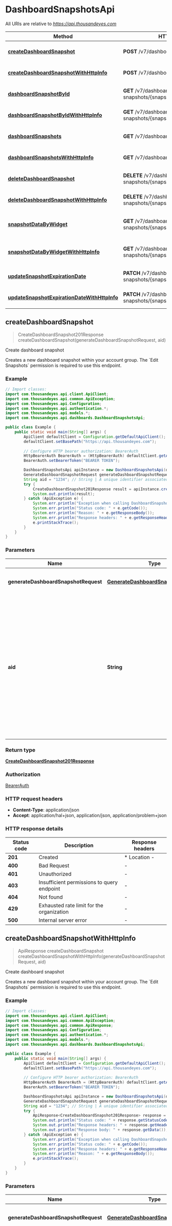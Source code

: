 # DashboardSnapshotsApi

All URIs are relative to *https://api.thousandeyes.com*

| Method | HTTP request | Description |
|------------- | ------------- | -------------|
| [**createDashboardSnapshot**](DashboardSnapshotsApi.md#createDashboardSnapshot) | **POST** /v7/dashboard-snapshots | Create dashboard snapshot |
| [**createDashboardSnapshotWithHttpInfo**](DashboardSnapshotsApi.md#createDashboardSnapshotWithHttpInfo) | **POST** /v7/dashboard-snapshots | Create dashboard snapshot |
| [**dashboardSnapshotById**](DashboardSnapshotsApi.md#dashboardSnapshotById) | **GET** /v7/dashboard-snapshots/{snapshotId} | Retrieve dashboard snapshot |
| [**dashboardSnapshotByIdWithHttpInfo**](DashboardSnapshotsApi.md#dashboardSnapshotByIdWithHttpInfo) | **GET** /v7/dashboard-snapshots/{snapshotId} | Retrieve dashboard snapshot |
| [**dashboardSnapshots**](DashboardSnapshotsApi.md#dashboardSnapshots) | **GET** /v7/dashboard-snapshots | List dashboard snapshots |
| [**dashboardSnapshotsWithHttpInfo**](DashboardSnapshotsApi.md#dashboardSnapshotsWithHttpInfo) | **GET** /v7/dashboard-snapshots | List dashboard snapshots |
| [**deleteDashboardSnapshot**](DashboardSnapshotsApi.md#deleteDashboardSnapshot) | **DELETE** /v7/dashboard-snapshots/{snapshotId} | Delete dashboard snapshot |
| [**deleteDashboardSnapshotWithHttpInfo**](DashboardSnapshotsApi.md#deleteDashboardSnapshotWithHttpInfo) | **DELETE** /v7/dashboard-snapshots/{snapshotId} | Delete dashboard snapshot |
| [**snapshotDataByWidget**](DashboardSnapshotsApi.md#snapshotDataByWidget) | **GET** /v7/dashboard-snapshots/{snapshotId}/widgets/{widgetId} | Retrieve dashboard snapshot data |
| [**snapshotDataByWidgetWithHttpInfo**](DashboardSnapshotsApi.md#snapshotDataByWidgetWithHttpInfo) | **GET** /v7/dashboard-snapshots/{snapshotId}/widgets/{widgetId} | Retrieve dashboard snapshot data |
| [**updateSnapshotExpirationDate**](DashboardSnapshotsApi.md#updateSnapshotExpirationDate) | **PATCH** /v7/dashboard-snapshots/{snapshotId} | Update snapshot expiration |
| [**updateSnapshotExpirationDateWithHttpInfo**](DashboardSnapshotsApi.md#updateSnapshotExpirationDateWithHttpInfo) | **PATCH** /v7/dashboard-snapshots/{snapshotId} | Update snapshot expiration |



## createDashboardSnapshot

> CreateDashboardSnapshot201Response createDashboardSnapshot(generateDashboardSnapshotRequest, aid)

Create dashboard snapshot

Creates a new dashboard snapshot within your account group. The &#x60;Edit Snapshots&#x60; permission is required to use this endpoint. 

### Example

```java
// Import classes:
import com.thousandeyes.api.client.ApiClient;
import com.thousandeyes.api.common.ApiException;
import com.thousandeyes.api.Configuration;
import com.thousandeyes.api.authentication.*;
import com.thousandeyes.api.models.*;
import com.thousandeyes.api.dashboards.DashboardSnapshotsApi;

public class Example {
    public static void main(String[] args) {
        ApiClient defaultClient = Configuration.getDefaultApiClient();
        defaultClient.setBasePath("https://api.thousandeyes.com");
        
        // Configure HTTP bearer authorization: BearerAuth
        HttpBearerAuth BearerAuth = (HttpBearerAuth) defaultClient.getAuthentication("BearerAuth");
        BearerAuth.setBearerToken("BEARER TOKEN");

        DashboardSnapshotsApi apiInstance = new DashboardSnapshotsApi(defaultClient);
        GenerateDashboardSnapshotRequest generateDashboardSnapshotRequest = new GenerateDashboardSnapshotRequest(); // GenerateDashboardSnapshotRequest | Request body schema to create a dashboard snapshot.
        String aid = "1234"; // String | A unique identifier associated with your account group. You can retrieve your `AccountGroupId` from the `/account-groups` endpoint. Note that you must be assigned to the target account group. Specifying this parameter without being assigned to the target account group will result in an error response.
        try {
            CreateDashboardSnapshot201Response result = apiInstance.createDashboardSnapshot(generateDashboardSnapshotRequest, aid);
            System.out.println(result);
        } catch (ApiException e) {
            System.err.println("Exception when calling DashboardSnapshotsApi#createDashboardSnapshot");
            System.err.println("Status code: " + e.getCode());
            System.err.println("Reason: " + e.getResponseBody());
            System.err.println("Response headers: " + e.getResponseHeaders());
            e.printStackTrace();
        }
    }
}
```

### Parameters


| Name | Type | Description  | Notes |
|------------- | ------------- | ------------- | -------------|
| **generateDashboardSnapshotRequest** | [**GenerateDashboardSnapshotRequest**](GenerateDashboardSnapshotRequest.md)| Request body schema to create a dashboard snapshot. | |
| **aid** | **String**| A unique identifier associated with your account group. You can retrieve your &#x60;AccountGroupId&#x60; from the &#x60;/account-groups&#x60; endpoint. Note that you must be assigned to the target account group. Specifying this parameter without being assigned to the target account group will result in an error response. | [optional] |

### Return type

[**CreateDashboardSnapshot201Response**](CreateDashboardSnapshot201Response.md)


### Authorization

[BearerAuth](../README.md#BearerAuth)

### HTTP request headers

- **Content-Type**: application/json
- **Accept**: application/hal+json, application/json, application/problem+json

### HTTP response details
| Status code | Description | Response headers |
|-------------|-------------|------------------|
| **201** | Created |  * Location -  <br>  |
| **400** | Bad Request |  -  |
| **401** | Unauthorized |  -  |
| **403** | Insufficient permissions to query endpoint |  -  |
| **404** | Not found |  -  |
| **429** | Exhausted rate limit for the organization |  -  |
| **500** | Internal server error |  -  |

## createDashboardSnapshotWithHttpInfo

> ApiResponse<CreateDashboardSnapshot201Response> createDashboardSnapshot createDashboardSnapshotWithHttpInfo(generateDashboardSnapshotRequest, aid)

Create dashboard snapshot

Creates a new dashboard snapshot within your account group. The &#x60;Edit Snapshots&#x60; permission is required to use this endpoint. 

### Example

```java
// Import classes:
import com.thousandeyes.api.client.ApiClient;
import com.thousandeyes.api.common.ApiException;
import com.thousandeyes.api.common.ApiResponse;
import com.thousandeyes.api.Configuration;
import com.thousandeyes.api.authentication.*;
import com.thousandeyes.api.models.*;
import com.thousandeyes.api.dashboards.DashboardSnapshotsApi;

public class Example {
    public static void main(String[] args) {
        ApiClient defaultClient = Configuration.getDefaultApiClient();
        defaultClient.setBasePath("https://api.thousandeyes.com");
        
        // Configure HTTP bearer authorization: BearerAuth
        HttpBearerAuth BearerAuth = (HttpBearerAuth) defaultClient.getAuthentication("BearerAuth");
        BearerAuth.setBearerToken("BEARER TOKEN");

        DashboardSnapshotsApi apiInstance = new DashboardSnapshotsApi(defaultClient);
        GenerateDashboardSnapshotRequest generateDashboardSnapshotRequest = new GenerateDashboardSnapshotRequest(); // GenerateDashboardSnapshotRequest | Request body schema to create a dashboard snapshot.
        String aid = "1234"; // String | A unique identifier associated with your account group. You can retrieve your `AccountGroupId` from the `/account-groups` endpoint. Note that you must be assigned to the target account group. Specifying this parameter without being assigned to the target account group will result in an error response.
        try {
            ApiResponse<CreateDashboardSnapshot201Response> response = apiInstance.createDashboardSnapshotWithHttpInfo(generateDashboardSnapshotRequest, aid);
            System.out.println("Status code: " + response.getStatusCode());
            System.out.println("Response headers: " + response.getHeaders());
            System.out.println("Response body: " + response.getData());
        } catch (ApiException e) {
            System.err.println("Exception when calling DashboardSnapshotsApi#createDashboardSnapshot");
            System.err.println("Status code: " + e.getCode());
            System.err.println("Response headers: " + e.getResponseHeaders());
            System.err.println("Reason: " + e.getResponseBody());
            e.printStackTrace();
        }
    }
}
```

### Parameters


| Name | Type | Description  | Notes |
|------------- | ------------- | ------------- | -------------|
| **generateDashboardSnapshotRequest** | [**GenerateDashboardSnapshotRequest**](GenerateDashboardSnapshotRequest.md)| Request body schema to create a dashboard snapshot. | |
| **aid** | **String**| A unique identifier associated with your account group. You can retrieve your &#x60;AccountGroupId&#x60; from the &#x60;/account-groups&#x60; endpoint. Note that you must be assigned to the target account group. Specifying this parameter without being assigned to the target account group will result in an error response. | [optional] |

### Return type

ApiResponse<[**CreateDashboardSnapshot201Response**](CreateDashboardSnapshot201Response.md)>


### Authorization

[BearerAuth](../README.md#BearerAuth)

### HTTP request headers

- **Content-Type**: application/json
- **Accept**: application/hal+json, application/json, application/problem+json

### HTTP response details
| Status code | Description | Response headers |
|-------------|-------------|------------------|
| **201** | Created |  * Location -  <br>  |
| **400** | Bad Request |  -  |
| **401** | Unauthorized |  -  |
| **403** | Insufficient permissions to query endpoint |  -  |
| **404** | Not found |  -  |
| **429** | Exhausted rate limit for the organization |  -  |
| **500** | Internal server error |  -  |


## dashboardSnapshotById

> ApiDashboardSnapshot dashboardSnapshotById(snapshotId, aid)

Retrieve dashboard snapshot

This endpoint returns a list of widgets configured in dashboard snapshot configured in ThousandEyes. Seed this endpoint with a snapshotId found from the /dashboard-snapshots endpoint. This endpoint requires the &#x60;View Snapshots&#x60; permission be assigned to the role of the user accessing this endpoint. Returns a list of widgets configured within a dashboard snapshot. Use the &#x60;snapshotId&#x60; obtained from the &#x60;/dashboard-snapshots&#x60; endpoint. The &#x60;View Snapshots&#x60; permission is required to use this endpoint.\&quot;

### Example

```java
// Import classes:
import com.thousandeyes.api.client.ApiClient;
import com.thousandeyes.api.common.ApiException;
import com.thousandeyes.api.Configuration;
import com.thousandeyes.api.authentication.*;
import com.thousandeyes.api.models.*;
import com.thousandeyes.api.dashboards.DashboardSnapshotsApi;

public class Example {
    public static void main(String[] args) {
        ApiClient defaultClient = Configuration.getDefaultApiClient();
        defaultClient.setBasePath("https://api.thousandeyes.com");
        
        // Configure HTTP bearer authorization: BearerAuth
        HttpBearerAuth BearerAuth = (HttpBearerAuth) defaultClient.getAuthentication("BearerAuth");
        BearerAuth.setBearerToken("BEARER TOKEN");

        DashboardSnapshotsApi apiInstance = new DashboardSnapshotsApi(defaultClient);
        String snapshotId = "d28bb71f-5a47-4783-8f12-d4b115e61b0c"; // String | A Identifier for a dashboard snapshot which can be obtained from the `/dashboards-snapshots` endpoint.
        String aid = "1234"; // String | A unique identifier associated with your account group. You can retrieve your `AccountGroupId` from the `/account-groups` endpoint. Note that you must be assigned to the target account group. Specifying this parameter without being assigned to the target account group will result in an error response.
        try {
            ApiDashboardSnapshot result = apiInstance.dashboardSnapshotById(snapshotId, aid);
            System.out.println(result);
        } catch (ApiException e) {
            System.err.println("Exception when calling DashboardSnapshotsApi#dashboardSnapshotById");
            System.err.println("Status code: " + e.getCode());
            System.err.println("Reason: " + e.getResponseBody());
            System.err.println("Response headers: " + e.getResponseHeaders());
            e.printStackTrace();
        }
    }
}
```

### Parameters


| Name | Type | Description  | Notes |
|------------- | ------------- | ------------- | -------------|
| **snapshotId** | **String**| A Identifier for a dashboard snapshot which can be obtained from the &#x60;/dashboards-snapshots&#x60; endpoint. | |
| **aid** | **String**| A unique identifier associated with your account group. You can retrieve your &#x60;AccountGroupId&#x60; from the &#x60;/account-groups&#x60; endpoint. Note that you must be assigned to the target account group. Specifying this parameter without being assigned to the target account group will result in an error response. | [optional] |

### Return type

[**ApiDashboardSnapshot**](ApiDashboardSnapshot.md)


### Authorization

[BearerAuth](../README.md#BearerAuth)

### HTTP request headers

- **Content-Type**: Not defined
- **Accept**: application/hal+json, application/json, application/problem+json

### HTTP response details
| Status code | Description | Response headers |
|-------------|-------------|------------------|
| **200** | OK |  -  |
| **400** | Bad Request |  -  |
| **401** | Unauthorized |  -  |
| **403** | Insufficient permissions to query endpoint |  -  |
| **404** | Not found |  -  |
| **429** | Exhausted rate limit for the organization |  -  |
| **500** | Internal server error |  -  |

## dashboardSnapshotByIdWithHttpInfo

> ApiResponse<ApiDashboardSnapshot> dashboardSnapshotById dashboardSnapshotByIdWithHttpInfo(snapshotId, aid)

Retrieve dashboard snapshot

This endpoint returns a list of widgets configured in dashboard snapshot configured in ThousandEyes. Seed this endpoint with a snapshotId found from the /dashboard-snapshots endpoint. This endpoint requires the &#x60;View Snapshots&#x60; permission be assigned to the role of the user accessing this endpoint. Returns a list of widgets configured within a dashboard snapshot. Use the &#x60;snapshotId&#x60; obtained from the &#x60;/dashboard-snapshots&#x60; endpoint. The &#x60;View Snapshots&#x60; permission is required to use this endpoint.\&quot;

### Example

```java
// Import classes:
import com.thousandeyes.api.client.ApiClient;
import com.thousandeyes.api.common.ApiException;
import com.thousandeyes.api.common.ApiResponse;
import com.thousandeyes.api.Configuration;
import com.thousandeyes.api.authentication.*;
import com.thousandeyes.api.models.*;
import com.thousandeyes.api.dashboards.DashboardSnapshotsApi;

public class Example {
    public static void main(String[] args) {
        ApiClient defaultClient = Configuration.getDefaultApiClient();
        defaultClient.setBasePath("https://api.thousandeyes.com");
        
        // Configure HTTP bearer authorization: BearerAuth
        HttpBearerAuth BearerAuth = (HttpBearerAuth) defaultClient.getAuthentication("BearerAuth");
        BearerAuth.setBearerToken("BEARER TOKEN");

        DashboardSnapshotsApi apiInstance = new DashboardSnapshotsApi(defaultClient);
        String snapshotId = "d28bb71f-5a47-4783-8f12-d4b115e61b0c"; // String | A Identifier for a dashboard snapshot which can be obtained from the `/dashboards-snapshots` endpoint.
        String aid = "1234"; // String | A unique identifier associated with your account group. You can retrieve your `AccountGroupId` from the `/account-groups` endpoint. Note that you must be assigned to the target account group. Specifying this parameter without being assigned to the target account group will result in an error response.
        try {
            ApiResponse<ApiDashboardSnapshot> response = apiInstance.dashboardSnapshotByIdWithHttpInfo(snapshotId, aid);
            System.out.println("Status code: " + response.getStatusCode());
            System.out.println("Response headers: " + response.getHeaders());
            System.out.println("Response body: " + response.getData());
        } catch (ApiException e) {
            System.err.println("Exception when calling DashboardSnapshotsApi#dashboardSnapshotById");
            System.err.println("Status code: " + e.getCode());
            System.err.println("Response headers: " + e.getResponseHeaders());
            System.err.println("Reason: " + e.getResponseBody());
            e.printStackTrace();
        }
    }
}
```

### Parameters


| Name | Type | Description  | Notes |
|------------- | ------------- | ------------- | -------------|
| **snapshotId** | **String**| A Identifier for a dashboard snapshot which can be obtained from the &#x60;/dashboards-snapshots&#x60; endpoint. | |
| **aid** | **String**| A unique identifier associated with your account group. You can retrieve your &#x60;AccountGroupId&#x60; from the &#x60;/account-groups&#x60; endpoint. Note that you must be assigned to the target account group. Specifying this parameter without being assigned to the target account group will result in an error response. | [optional] |

### Return type

ApiResponse<[**ApiDashboardSnapshot**](ApiDashboardSnapshot.md)>


### Authorization

[BearerAuth](../README.md#BearerAuth)

### HTTP request headers

- **Content-Type**: Not defined
- **Accept**: application/hal+json, application/json, application/problem+json

### HTTP response details
| Status code | Description | Response headers |
|-------------|-------------|------------------|
| **200** | OK |  -  |
| **400** | Bad Request |  -  |
| **401** | Unauthorized |  -  |
| **403** | Insufficient permissions to query endpoint |  -  |
| **404** | Not found |  -  |
| **429** | Exhausted rate limit for the organization |  -  |
| **500** | Internal server error |  -  |


## dashboardSnapshots

> DashboardSnapshots200Response dashboardSnapshots(aid, dashboardId, cursor)

List dashboard snapshots

Returns a list of dashboard snapshots within your account group. Use this data to identify a specific dashboard snapshot, which can be used in other endpoints to access aggregated data. The &#x60;View Snapshots&#x60; permission is required to use this endpoint.\&quot; 

### Example

```java
// Import classes:
import com.thousandeyes.api.client.ApiClient;
import com.thousandeyes.api.common.ApiException;
import com.thousandeyes.api.Configuration;
import com.thousandeyes.api.authentication.*;
import com.thousandeyes.api.models.*;
import com.thousandeyes.api.dashboards.DashboardSnapshotsApi;

public class Example {
    public static void main(String[] args) {
        ApiClient defaultClient = Configuration.getDefaultApiClient();
        defaultClient.setBasePath("https://api.thousandeyes.com");
        
        // Configure HTTP bearer authorization: BearerAuth
        HttpBearerAuth BearerAuth = (HttpBearerAuth) defaultClient.getAuthentication("BearerAuth");
        BearerAuth.setBearerToken("BEARER TOKEN");

        DashboardSnapshotsApi apiInstance = new DashboardSnapshotsApi(defaultClient);
        String aid = "1234"; // String | A unique identifier associated with your account group. You can retrieve your `AccountGroupId` from the `/account-groups` endpoint. Note that you must be assigned to the target account group. Specifying this parameter without being assigned to the target account group will result in an error response.
        String dashboardId = "646f4d2ce3c99b0536c3821e"; // String | 
        String cursor = "cursor_example"; // String | (Optional) Opaque cursor used for pagination. Clients should use `next` value from `_links` instead of this parameter.
        try {
            DashboardSnapshots200Response result = apiInstance.dashboardSnapshots(aid, dashboardId, cursor);
            System.out.println(result);
        } catch (ApiException e) {
            System.err.println("Exception when calling DashboardSnapshotsApi#dashboardSnapshots");
            System.err.println("Status code: " + e.getCode());
            System.err.println("Reason: " + e.getResponseBody());
            System.err.println("Response headers: " + e.getResponseHeaders());
            e.printStackTrace();
        }
    }
}
```

### Parameters


| Name | Type | Description  | Notes |
|------------- | ------------- | ------------- | -------------|
| **aid** | **String**| A unique identifier associated with your account group. You can retrieve your &#x60;AccountGroupId&#x60; from the &#x60;/account-groups&#x60; endpoint. Note that you must be assigned to the target account group. Specifying this parameter without being assigned to the target account group will result in an error response. | [optional] |
| **dashboardId** | **String**|  | [optional] |
| **cursor** | **String**| (Optional) Opaque cursor used for pagination. Clients should use &#x60;next&#x60; value from &#x60;_links&#x60; instead of this parameter. | [optional] |

### Return type

[**DashboardSnapshots200Response**](DashboardSnapshots200Response.md)


### Authorization

[BearerAuth](../README.md#BearerAuth)

### HTTP request headers

- **Content-Type**: Not defined
- **Accept**: application/hal+json, application/json, application/problem+json

### HTTP response details
| Status code | Description | Response headers |
|-------------|-------------|------------------|
| **200** | OK |  -  |
| **400** | Bad Request |  -  |
| **401** | Unauthorized |  -  |
| **403** | Insufficient permissions to query endpoint |  -  |
| **404** | Not found |  -  |
| **429** | Exhausted rate limit for the organization |  -  |
| **500** | Internal server error |  -  |

## dashboardSnapshotsWithHttpInfo

> ApiResponse<DashboardSnapshots200Response> dashboardSnapshots dashboardSnapshotsWithHttpInfo(aid, dashboardId, cursor)

List dashboard snapshots

Returns a list of dashboard snapshots within your account group. Use this data to identify a specific dashboard snapshot, which can be used in other endpoints to access aggregated data. The &#x60;View Snapshots&#x60; permission is required to use this endpoint.\&quot; 

### Example

```java
// Import classes:
import com.thousandeyes.api.client.ApiClient;
import com.thousandeyes.api.common.ApiException;
import com.thousandeyes.api.common.ApiResponse;
import com.thousandeyes.api.Configuration;
import com.thousandeyes.api.authentication.*;
import com.thousandeyes.api.models.*;
import com.thousandeyes.api.dashboards.DashboardSnapshotsApi;

public class Example {
    public static void main(String[] args) {
        ApiClient defaultClient = Configuration.getDefaultApiClient();
        defaultClient.setBasePath("https://api.thousandeyes.com");
        
        // Configure HTTP bearer authorization: BearerAuth
        HttpBearerAuth BearerAuth = (HttpBearerAuth) defaultClient.getAuthentication("BearerAuth");
        BearerAuth.setBearerToken("BEARER TOKEN");

        DashboardSnapshotsApi apiInstance = new DashboardSnapshotsApi(defaultClient);
        String aid = "1234"; // String | A unique identifier associated with your account group. You can retrieve your `AccountGroupId` from the `/account-groups` endpoint. Note that you must be assigned to the target account group. Specifying this parameter without being assigned to the target account group will result in an error response.
        String dashboardId = "646f4d2ce3c99b0536c3821e"; // String | 
        String cursor = "cursor_example"; // String | (Optional) Opaque cursor used for pagination. Clients should use `next` value from `_links` instead of this parameter.
        try {
            ApiResponse<DashboardSnapshots200Response> response = apiInstance.dashboardSnapshotsWithHttpInfo(aid, dashboardId, cursor);
            System.out.println("Status code: " + response.getStatusCode());
            System.out.println("Response headers: " + response.getHeaders());
            System.out.println("Response body: " + response.getData());
        } catch (ApiException e) {
            System.err.println("Exception when calling DashboardSnapshotsApi#dashboardSnapshots");
            System.err.println("Status code: " + e.getCode());
            System.err.println("Response headers: " + e.getResponseHeaders());
            System.err.println("Reason: " + e.getResponseBody());
            e.printStackTrace();
        }
    }
}
```

### Parameters


| Name | Type | Description  | Notes |
|------------- | ------------- | ------------- | -------------|
| **aid** | **String**| A unique identifier associated with your account group. You can retrieve your &#x60;AccountGroupId&#x60; from the &#x60;/account-groups&#x60; endpoint. Note that you must be assigned to the target account group. Specifying this parameter without being assigned to the target account group will result in an error response. | [optional] |
| **dashboardId** | **String**|  | [optional] |
| **cursor** | **String**| (Optional) Opaque cursor used for pagination. Clients should use &#x60;next&#x60; value from &#x60;_links&#x60; instead of this parameter. | [optional] |

### Return type

ApiResponse<[**DashboardSnapshots200Response**](DashboardSnapshots200Response.md)>


### Authorization

[BearerAuth](../README.md#BearerAuth)

### HTTP request headers

- **Content-Type**: Not defined
- **Accept**: application/hal+json, application/json, application/problem+json

### HTTP response details
| Status code | Description | Response headers |
|-------------|-------------|------------------|
| **200** | OK |  -  |
| **400** | Bad Request |  -  |
| **401** | Unauthorized |  -  |
| **403** | Insufficient permissions to query endpoint |  -  |
| **404** | Not found |  -  |
| **429** | Exhausted rate limit for the organization |  -  |
| **500** | Internal server error |  -  |


## deleteDashboardSnapshot

> void deleteDashboardSnapshot(snapshotId, aid)

Delete dashboard snapshot

Deletes a dashboard snapshot using the &#x60;snapshotId&#x60; provided in the request. Users with the &#x60;Edit reports for all users in account group&#x60; permission (Account Admin) can delete any dashboard snapshot. 

### Example

```java
// Import classes:
import com.thousandeyes.api.client.ApiClient;
import com.thousandeyes.api.common.ApiException;
import com.thousandeyes.api.Configuration;
import com.thousandeyes.api.authentication.*;
import com.thousandeyes.api.models.*;
import com.thousandeyes.api.dashboards.DashboardSnapshotsApi;

public class Example {
    public static void main(String[] args) {
        ApiClient defaultClient = Configuration.getDefaultApiClient();
        defaultClient.setBasePath("https://api.thousandeyes.com");
        
        // Configure HTTP bearer authorization: BearerAuth
        HttpBearerAuth BearerAuth = (HttpBearerAuth) defaultClient.getAuthentication("BearerAuth");
        BearerAuth.setBearerToken("BEARER TOKEN");

        DashboardSnapshotsApi apiInstance = new DashboardSnapshotsApi(defaultClient);
        String snapshotId = "d28bb71f-5a47-4783-8f12-d4b115e61b0c"; // String | A Identifier for a dashboard snapshot which can be obtained from the `/dashboards-snapshots` endpoint.
        String aid = "1234"; // String | A unique identifier associated with your account group. You can retrieve your `AccountGroupId` from the `/account-groups` endpoint. Note that you must be assigned to the target account group. Specifying this parameter without being assigned to the target account group will result in an error response.
        try {
            apiInstance.deleteDashboardSnapshot(snapshotId, aid);
        } catch (ApiException e) {
            System.err.println("Exception when calling DashboardSnapshotsApi#deleteDashboardSnapshot");
            System.err.println("Status code: " + e.getCode());
            System.err.println("Reason: " + e.getResponseBody());
            System.err.println("Response headers: " + e.getResponseHeaders());
            e.printStackTrace();
        }
    }
}
```

### Parameters


| Name | Type | Description  | Notes |
|------------- | ------------- | ------------- | -------------|
| **snapshotId** | **String**| A Identifier for a dashboard snapshot which can be obtained from the &#x60;/dashboards-snapshots&#x60; endpoint. | |
| **aid** | **String**| A unique identifier associated with your account group. You can retrieve your &#x60;AccountGroupId&#x60; from the &#x60;/account-groups&#x60; endpoint. Note that you must be assigned to the target account group. Specifying this parameter without being assigned to the target account group will result in an error response. | [optional] |

### Return type


null (empty response body)

### Authorization

[BearerAuth](../README.md#BearerAuth)

### HTTP request headers

- **Content-Type**: Not defined
- **Accept**: application/json, application/problem+json

### HTTP response details
| Status code | Description | Response headers |
|-------------|-------------|------------------|
| **204** | No content |  -  |
| **400** | Bad Request |  -  |
| **401** | Unauthorized |  -  |
| **403** | Insufficient permissions to query endpoint |  -  |
| **404** | Not found |  -  |
| **429** | Exhausted rate limit for the organization |  -  |
| **500** | Internal server error |  -  |

## deleteDashboardSnapshotWithHttpInfo

> ApiResponse<Void> deleteDashboardSnapshot deleteDashboardSnapshotWithHttpInfo(snapshotId, aid)

Delete dashboard snapshot

Deletes a dashboard snapshot using the &#x60;snapshotId&#x60; provided in the request. Users with the &#x60;Edit reports for all users in account group&#x60; permission (Account Admin) can delete any dashboard snapshot. 

### Example

```java
// Import classes:
import com.thousandeyes.api.client.ApiClient;
import com.thousandeyes.api.common.ApiException;
import com.thousandeyes.api.common.ApiResponse;
import com.thousandeyes.api.Configuration;
import com.thousandeyes.api.authentication.*;
import com.thousandeyes.api.models.*;
import com.thousandeyes.api.dashboards.DashboardSnapshotsApi;

public class Example {
    public static void main(String[] args) {
        ApiClient defaultClient = Configuration.getDefaultApiClient();
        defaultClient.setBasePath("https://api.thousandeyes.com");
        
        // Configure HTTP bearer authorization: BearerAuth
        HttpBearerAuth BearerAuth = (HttpBearerAuth) defaultClient.getAuthentication("BearerAuth");
        BearerAuth.setBearerToken("BEARER TOKEN");

        DashboardSnapshotsApi apiInstance = new DashboardSnapshotsApi(defaultClient);
        String snapshotId = "d28bb71f-5a47-4783-8f12-d4b115e61b0c"; // String | A Identifier for a dashboard snapshot which can be obtained from the `/dashboards-snapshots` endpoint.
        String aid = "1234"; // String | A unique identifier associated with your account group. You can retrieve your `AccountGroupId` from the `/account-groups` endpoint. Note that you must be assigned to the target account group. Specifying this parameter without being assigned to the target account group will result in an error response.
        try {
            ApiResponse<Void> response = apiInstance.deleteDashboardSnapshotWithHttpInfo(snapshotId, aid);
            System.out.println("Status code: " + response.getStatusCode());
            System.out.println("Response headers: " + response.getHeaders());
        } catch (ApiException e) {
            System.err.println("Exception when calling DashboardSnapshotsApi#deleteDashboardSnapshot");
            System.err.println("Status code: " + e.getCode());
            System.err.println("Response headers: " + e.getResponseHeaders());
            System.err.println("Reason: " + e.getResponseBody());
            e.printStackTrace();
        }
    }
}
```

### Parameters


| Name | Type | Description  | Notes |
|------------- | ------------- | ------------- | -------------|
| **snapshotId** | **String**| A Identifier for a dashboard snapshot which can be obtained from the &#x60;/dashboards-snapshots&#x60; endpoint. | |
| **aid** | **String**| A unique identifier associated with your account group. You can retrieve your &#x60;AccountGroupId&#x60; from the &#x60;/account-groups&#x60; endpoint. Note that you must be assigned to the target account group. Specifying this parameter without being assigned to the target account group will result in an error response. | [optional] |

### Return type


ApiResponse<Void>

### Authorization

[BearerAuth](../README.md#BearerAuth)

### HTTP request headers

- **Content-Type**: Not defined
- **Accept**: application/json, application/problem+json

### HTTP response details
| Status code | Description | Response headers |
|-------------|-------------|------------------|
| **204** | No content |  -  |
| **400** | Bad Request |  -  |
| **401** | Unauthorized |  -  |
| **403** | Insufficient permissions to query endpoint |  -  |
| **404** | Not found |  -  |
| **429** | Exhausted rate limit for the organization |  -  |
| **500** | Internal server error |  -  |


## snapshotDataByWidget

> SnapshotDataByWidget200Response snapshotDataByWidget(snapshotId, widgetId, aid)

Retrieve dashboard snapshot data

Returns actual metrics used in the generation of a dashboard snapshot. 

### Example

```java
// Import classes:
import com.thousandeyes.api.client.ApiClient;
import com.thousandeyes.api.common.ApiException;
import com.thousandeyes.api.Configuration;
import com.thousandeyes.api.authentication.*;
import com.thousandeyes.api.models.*;
import com.thousandeyes.api.dashboards.DashboardSnapshotsApi;

public class Example {
    public static void main(String[] args) {
        ApiClient defaultClient = Configuration.getDefaultApiClient();
        defaultClient.setBasePath("https://api.thousandeyes.com");
        
        // Configure HTTP bearer authorization: BearerAuth
        HttpBearerAuth BearerAuth = (HttpBearerAuth) defaultClient.getAuthentication("BearerAuth");
        BearerAuth.setBearerToken("BEARER TOKEN");

        DashboardSnapshotsApi apiInstance = new DashboardSnapshotsApi(defaultClient);
        String snapshotId = "d28bb71f-5a47-4783-8f12-d4b115e61b0c"; // String | A Identifier for a dashboard snapshot which can be obtained from the `/dashboards-snapshots` endpoint.
        String widgetId = "unpmg"; // String | A Identifier for a widget.
        String aid = "1234"; // String | A unique identifier associated with your account group. You can retrieve your `AccountGroupId` from the `/account-groups` endpoint. Note that you must be assigned to the target account group. Specifying this parameter without being assigned to the target account group will result in an error response.
        try {
            SnapshotDataByWidget200Response result = apiInstance.snapshotDataByWidget(snapshotId, widgetId, aid);
            System.out.println(result);
        } catch (ApiException e) {
            System.err.println("Exception when calling DashboardSnapshotsApi#snapshotDataByWidget");
            System.err.println("Status code: " + e.getCode());
            System.err.println("Reason: " + e.getResponseBody());
            System.err.println("Response headers: " + e.getResponseHeaders());
            e.printStackTrace();
        }
    }
}
```

### Parameters


| Name | Type | Description  | Notes |
|------------- | ------------- | ------------- | -------------|
| **snapshotId** | **String**| A Identifier for a dashboard snapshot which can be obtained from the &#x60;/dashboards-snapshots&#x60; endpoint. | |
| **widgetId** | **String**| A Identifier for a widget. | |
| **aid** | **String**| A unique identifier associated with your account group. You can retrieve your &#x60;AccountGroupId&#x60; from the &#x60;/account-groups&#x60; endpoint. Note that you must be assigned to the target account group. Specifying this parameter without being assigned to the target account group will result in an error response. | [optional] |

### Return type

[**SnapshotDataByWidget200Response**](SnapshotDataByWidget200Response.md)


### Authorization

[BearerAuth](../README.md#BearerAuth)

### HTTP request headers

- **Content-Type**: Not defined
- **Accept**: application/hal+json, application/json, application/problem+json

### HTTP response details
| Status code | Description | Response headers |
|-------------|-------------|------------------|
| **200** | OK |  -  |
| **400** | Bad Request |  -  |
| **401** | Unauthorized |  -  |
| **403** | Insufficient permissions to query endpoint |  -  |
| **404** | Not found |  -  |
| **429** | Exhausted rate limit for the organization |  -  |
| **500** | Internal server error |  -  |

## snapshotDataByWidgetWithHttpInfo

> ApiResponse<SnapshotDataByWidget200Response> snapshotDataByWidget snapshotDataByWidgetWithHttpInfo(snapshotId, widgetId, aid)

Retrieve dashboard snapshot data

Returns actual metrics used in the generation of a dashboard snapshot. 

### Example

```java
// Import classes:
import com.thousandeyes.api.client.ApiClient;
import com.thousandeyes.api.common.ApiException;
import com.thousandeyes.api.common.ApiResponse;
import com.thousandeyes.api.Configuration;
import com.thousandeyes.api.authentication.*;
import com.thousandeyes.api.models.*;
import com.thousandeyes.api.dashboards.DashboardSnapshotsApi;

public class Example {
    public static void main(String[] args) {
        ApiClient defaultClient = Configuration.getDefaultApiClient();
        defaultClient.setBasePath("https://api.thousandeyes.com");
        
        // Configure HTTP bearer authorization: BearerAuth
        HttpBearerAuth BearerAuth = (HttpBearerAuth) defaultClient.getAuthentication("BearerAuth");
        BearerAuth.setBearerToken("BEARER TOKEN");

        DashboardSnapshotsApi apiInstance = new DashboardSnapshotsApi(defaultClient);
        String snapshotId = "d28bb71f-5a47-4783-8f12-d4b115e61b0c"; // String | A Identifier for a dashboard snapshot which can be obtained from the `/dashboards-snapshots` endpoint.
        String widgetId = "unpmg"; // String | A Identifier for a widget.
        String aid = "1234"; // String | A unique identifier associated with your account group. You can retrieve your `AccountGroupId` from the `/account-groups` endpoint. Note that you must be assigned to the target account group. Specifying this parameter without being assigned to the target account group will result in an error response.
        try {
            ApiResponse<SnapshotDataByWidget200Response> response = apiInstance.snapshotDataByWidgetWithHttpInfo(snapshotId, widgetId, aid);
            System.out.println("Status code: " + response.getStatusCode());
            System.out.println("Response headers: " + response.getHeaders());
            System.out.println("Response body: " + response.getData());
        } catch (ApiException e) {
            System.err.println("Exception when calling DashboardSnapshotsApi#snapshotDataByWidget");
            System.err.println("Status code: " + e.getCode());
            System.err.println("Response headers: " + e.getResponseHeaders());
            System.err.println("Reason: " + e.getResponseBody());
            e.printStackTrace();
        }
    }
}
```

### Parameters


| Name | Type | Description  | Notes |
|------------- | ------------- | ------------- | -------------|
| **snapshotId** | **String**| A Identifier for a dashboard snapshot which can be obtained from the &#x60;/dashboards-snapshots&#x60; endpoint. | |
| **widgetId** | **String**| A Identifier for a widget. | |
| **aid** | **String**| A unique identifier associated with your account group. You can retrieve your &#x60;AccountGroupId&#x60; from the &#x60;/account-groups&#x60; endpoint. Note that you must be assigned to the target account group. Specifying this parameter without being assigned to the target account group will result in an error response. | [optional] |

### Return type

ApiResponse<[**SnapshotDataByWidget200Response**](SnapshotDataByWidget200Response.md)>


### Authorization

[BearerAuth](../README.md#BearerAuth)

### HTTP request headers

- **Content-Type**: Not defined
- **Accept**: application/hal+json, application/json, application/problem+json

### HTTP response details
| Status code | Description | Response headers |
|-------------|-------------|------------------|
| **200** | OK |  -  |
| **400** | Bad Request |  -  |
| **401** | Unauthorized |  -  |
| **403** | Insufficient permissions to query endpoint |  -  |
| **404** | Not found |  -  |
| **429** | Exhausted rate limit for the organization |  -  |
| **500** | Internal server error |  -  |


## updateSnapshotExpirationDate

> void updateSnapshotExpirationDate(snapshotId, updateSnapshotExpirationDateApiRequest, aid)

Update snapshot expiration

Updates the expiration date of a dashboard snapshot. The &#x60;Edit snapshots&#x60; permission is required to access this endpoint. 

### Example

```java
// Import classes:
import com.thousandeyes.api.client.ApiClient;
import com.thousandeyes.api.common.ApiException;
import com.thousandeyes.api.Configuration;
import com.thousandeyes.api.authentication.*;
import com.thousandeyes.api.models.*;
import com.thousandeyes.api.dashboards.DashboardSnapshotsApi;

public class Example {
    public static void main(String[] args) {
        ApiClient defaultClient = Configuration.getDefaultApiClient();
        defaultClient.setBasePath("https://api.thousandeyes.com");
        
        // Configure HTTP bearer authorization: BearerAuth
        HttpBearerAuth BearerAuth = (HttpBearerAuth) defaultClient.getAuthentication("BearerAuth");
        BearerAuth.setBearerToken("BEARER TOKEN");

        DashboardSnapshotsApi apiInstance = new DashboardSnapshotsApi(defaultClient);
        String snapshotId = "d28bb71f-5a47-4783-8f12-d4b115e61b0c"; // String | A Identifier for a dashboard snapshot which can be obtained from the `/dashboards-snapshots` endpoint.
        UpdateSnapshotExpirationDateApiRequest updateSnapshotExpirationDateApiRequest = new UpdateSnapshotExpirationDateApiRequest(); // UpdateSnapshotExpirationDateApiRequest | Request body schema to update a snapshot expiration.
        String aid = "1234"; // String | A unique identifier associated with your account group. You can retrieve your `AccountGroupId` from the `/account-groups` endpoint. Note that you must be assigned to the target account group. Specifying this parameter without being assigned to the target account group will result in an error response.
        try {
            apiInstance.updateSnapshotExpirationDate(snapshotId, updateSnapshotExpirationDateApiRequest, aid);
        } catch (ApiException e) {
            System.err.println("Exception when calling DashboardSnapshotsApi#updateSnapshotExpirationDate");
            System.err.println("Status code: " + e.getCode());
            System.err.println("Reason: " + e.getResponseBody());
            System.err.println("Response headers: " + e.getResponseHeaders());
            e.printStackTrace();
        }
    }
}
```

### Parameters


| Name | Type | Description  | Notes |
|------------- | ------------- | ------------- | -------------|
| **snapshotId** | **String**| A Identifier for a dashboard snapshot which can be obtained from the &#x60;/dashboards-snapshots&#x60; endpoint. | |
| **updateSnapshotExpirationDateApiRequest** | [**UpdateSnapshotExpirationDateApiRequest**](UpdateSnapshotExpirationDateApiRequest.md)| Request body schema to update a snapshot expiration. | |
| **aid** | **String**| A unique identifier associated with your account group. You can retrieve your &#x60;AccountGroupId&#x60; from the &#x60;/account-groups&#x60; endpoint. Note that you must be assigned to the target account group. Specifying this parameter without being assigned to the target account group will result in an error response. | [optional] |

### Return type


null (empty response body)

### Authorization

[BearerAuth](../README.md#BearerAuth)

### HTTP request headers

- **Content-Type**: application/json
- **Accept**: application/json, application/problem+json

### HTTP response details
| Status code | Description | Response headers |
|-------------|-------------|------------------|
| **204** | No content |  -  |
| **400** | Bad Request |  -  |
| **401** | Unauthorized |  -  |
| **403** | Insufficient permissions to query endpoint |  -  |
| **404** | Not found |  -  |
| **429** | Exhausted rate limit for the organization |  -  |
| **500** | Internal server error |  -  |

## updateSnapshotExpirationDateWithHttpInfo

> ApiResponse<Void> updateSnapshotExpirationDate updateSnapshotExpirationDateWithHttpInfo(snapshotId, updateSnapshotExpirationDateApiRequest, aid)

Update snapshot expiration

Updates the expiration date of a dashboard snapshot. The &#x60;Edit snapshots&#x60; permission is required to access this endpoint. 

### Example

```java
// Import classes:
import com.thousandeyes.api.client.ApiClient;
import com.thousandeyes.api.common.ApiException;
import com.thousandeyes.api.common.ApiResponse;
import com.thousandeyes.api.Configuration;
import com.thousandeyes.api.authentication.*;
import com.thousandeyes.api.models.*;
import com.thousandeyes.api.dashboards.DashboardSnapshotsApi;

public class Example {
    public static void main(String[] args) {
        ApiClient defaultClient = Configuration.getDefaultApiClient();
        defaultClient.setBasePath("https://api.thousandeyes.com");
        
        // Configure HTTP bearer authorization: BearerAuth
        HttpBearerAuth BearerAuth = (HttpBearerAuth) defaultClient.getAuthentication("BearerAuth");
        BearerAuth.setBearerToken("BEARER TOKEN");

        DashboardSnapshotsApi apiInstance = new DashboardSnapshotsApi(defaultClient);
        String snapshotId = "d28bb71f-5a47-4783-8f12-d4b115e61b0c"; // String | A Identifier for a dashboard snapshot which can be obtained from the `/dashboards-snapshots` endpoint.
        UpdateSnapshotExpirationDateApiRequest updateSnapshotExpirationDateApiRequest = new UpdateSnapshotExpirationDateApiRequest(); // UpdateSnapshotExpirationDateApiRequest | Request body schema to update a snapshot expiration.
        String aid = "1234"; // String | A unique identifier associated with your account group. You can retrieve your `AccountGroupId` from the `/account-groups` endpoint. Note that you must be assigned to the target account group. Specifying this parameter without being assigned to the target account group will result in an error response.
        try {
            ApiResponse<Void> response = apiInstance.updateSnapshotExpirationDateWithHttpInfo(snapshotId, updateSnapshotExpirationDateApiRequest, aid);
            System.out.println("Status code: " + response.getStatusCode());
            System.out.println("Response headers: " + response.getHeaders());
        } catch (ApiException e) {
            System.err.println("Exception when calling DashboardSnapshotsApi#updateSnapshotExpirationDate");
            System.err.println("Status code: " + e.getCode());
            System.err.println("Response headers: " + e.getResponseHeaders());
            System.err.println("Reason: " + e.getResponseBody());
            e.printStackTrace();
        }
    }
}
```

### Parameters


| Name | Type | Description  | Notes |
|------------- | ------------- | ------------- | -------------|
| **snapshotId** | **String**| A Identifier for a dashboard snapshot which can be obtained from the &#x60;/dashboards-snapshots&#x60; endpoint. | |
| **updateSnapshotExpirationDateApiRequest** | [**UpdateSnapshotExpirationDateApiRequest**](UpdateSnapshotExpirationDateApiRequest.md)| Request body schema to update a snapshot expiration. | |
| **aid** | **String**| A unique identifier associated with your account group. You can retrieve your &#x60;AccountGroupId&#x60; from the &#x60;/account-groups&#x60; endpoint. Note that you must be assigned to the target account group. Specifying this parameter without being assigned to the target account group will result in an error response. | [optional] |

### Return type


ApiResponse<Void>

### Authorization

[BearerAuth](../README.md#BearerAuth)

### HTTP request headers

- **Content-Type**: application/json
- **Accept**: application/json, application/problem+json

### HTTP response details
| Status code | Description | Response headers |
|-------------|-------------|------------------|
| **204** | No content |  -  |
| **400** | Bad Request |  -  |
| **401** | Unauthorized |  -  |
| **403** | Insufficient permissions to query endpoint |  -  |
| **404** | Not found |  -  |
| **429** | Exhausted rate limit for the organization |  -  |
| **500** | Internal server error |  -  |

